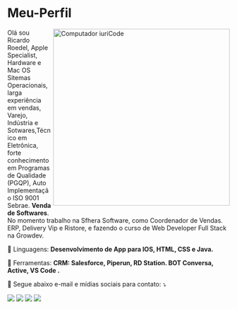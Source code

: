 # Meu-Perfil
<img src="https://raw.githubusercontent.com/MicaelliMedeiros/micaellimedeiros/master/image/computer-illustration.png" min-width="400px" max-width="400px" width="400px" align="right" alt="Computador iuriCode">

<p align="left"> 
  Olá sou Ricardo Roedel, Apple Specialist, Hardware e Mac OS Sitemas Operacionais, larga experiência em vendas, Varejo, Indústria e Sotwares,Técnico em Eletrônica, forte conhecimento em Programas de Qualidade (PGQP), Auto Implementação ISO 9001 Sebrae. <strong>Venda de Softwares</strong>.<br>
  No momento trabalho na Sfhera Software, como Coordenador de Vendas. ERP, Delivery Vip e Ristore, e fazendo o curso de Web Developer Full Stack na Growdev.
</p>

<p align="left">
  🦄 Linguagens: <strong>Desenvolvimento de App para IOS, HTML, CSS e Java.</strong>
</p>

<p align="left">
  💼 Ferramentas: <strong>CRM: Salesforce, Piperun, RD Station. BOT Conversa, Active, VS Code .</strong>
</p>

<p align="left">
  💌 Segue abaixo e-mail e mídias sociais para contato: ⤵️
</p>

<p align="left">
  <a href="#" alt="Gmail">
  <img src="https://img.shields.io/badge/-Gmail-FF0000?style=flat-square&labelColor=FF0000&logo=gmail&logoColor=white&link=racroedel@gmail.com" /></a>

  <a href="#" alt="Linkedin">
  <img src="https://img.shields.io/badge/-Linkedin-0e76a8?style=flat-square&logo=Linkedin&logoColor=white&link=linkedin.com/in/ricardo-roedel-417650116" /></a>

  <a href="#" alt="WhatsApp">
  <img src="https://img.shields.io/badge/-WhatsApp-25d366?style=flat-square&labelColor=25d366&logo=whatsapp&logoColor=white&link=https://wa.me/5548991221976"/></a>

  <a href="#" alt="Facebook">
  <img src="https://img.shields.io/badge/-Facebook-3b5998?style=flat-square&labelColor=3b5998&logo=facebook&logoColor=white&link=https://www.facebook.com/cardozeira.marques"/></a>

  <a href="#" alt="instagram">
  
